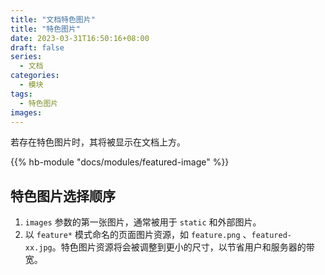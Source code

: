 ```yaml
---
title: "文档特色图片"
title: "特色图片"
date: 2023-03-31T16:50:16+08:00
draft: false
series:
  - 文档
categories:
  - 模块
tags:
  - 特色图片
images:
---
```


若存在特色图片时，其将被显示在文档上方。

<!--more-->

{{% hb-module "docs/modules/featured-image" %}}

## 特色图片选择顺序

1. `images` 参数的第一张图片，通常被用于 `static` 和外部图片。
2. 以 `feature*` 模式命名的页面图片资源，如 `feature.png` 、`featured-xx.jpg`。特色图片资源将会被调整到更小的尺寸，以节省用户和服务器的带宽。
